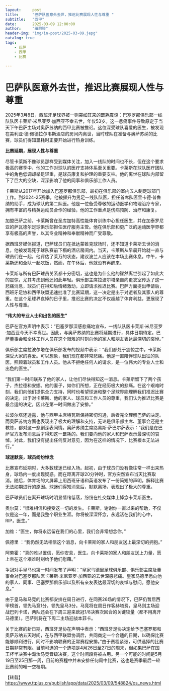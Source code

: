 ```yaml
---
layout:     post
title:      "巴萨队医意外去世，推迟比赛展现人性与尊重 "
subtitle:   "西甲"
date:       2025-03-09 12:00:00
author:     "细胞膜"
header-img: "img/in-post/2025-03-09.jepg"
catalog: true
tags:
    - 巴萨
    - 西甲
    - 比赛

---
```


# 巴萨队医意外去世，推迟比赛展现人性与尊重

2025年3月8日，西班牙足球界被一则突如其来的噩耗震惊：巴塞罗那俱乐部一线队队医卡莱斯·米尼亚罗·加西亚不幸去世，年仅53岁。这一悲痛事件导致原定于当天下午巴萨主场对奥萨苏纳的西甲比赛被推迟。这位深受球队喜爱的医生，被发现在美利亚·德·佩德拉尔韦斯酒店的房间内离世，当时球队在准备与奥萨苏纳的比赛，球员们得知噩耗时正要开始进行热身训练。

**比赛延期，展现人性与尊重**

尽管卡莱斯不像球员那样受到媒体关注，加入一线队的时间也不长，但在这个要求极高的赛季中，他的工作对球队的医疗支持体系至关重要。卡莱斯在球队医疗团队中的角色低调却举足轻重，是球员康复和护理的重要支柱。他的离世在球队内部留下了巨大的空缺，深深影响了他的同事和俱乐部工作人员。

卡莱斯从2017年开始加入巴塞罗那俱乐部，最初在俱乐部的室内五人制足球部门工作。到2024-25赛季，他被擢升为男足一线队队医，担任首席队医里卡德·普鲁纳的助手，成为球队的第二队医。他是一位备受尊敬的运动医学和物理治疗专家，拥有丰富的与精英运动员合作的经验，他的工作重点是伤病预防、治疗和康复。

加盟巴萨之前，卡莱斯曾在圣库加特高性能体育训练中心担任医生，并在加泰罗尼亚的萨瓦德尔足球俱乐部担任医疗服务主管。他在俱乐部和更广泛的运动医学界都享有极高的声誉，以其专业精神和奉献精神而广受尊敬。

据西班牙媒体报道，巴萨球员们在抵达蒙锥克球场时，还不知道卡莱斯去世的消息，他被发现死于球队赛前下榻的酒店房间内。当天，卡莱斯从早晨开始就一直与球员们在一起，他评估了莱万的状态，建议波兰人应该在本场比赛休息。中午，卡莱斯还和全队一起吃饭，然而，在午休后，他就没有再醒来。

卡莱斯与所有巴萨球员关系都十分密切，这也是为什么他的骤然离世引起了如此大的震惊，尤其考虑到他还如此年轻。俱乐部主席拉波尔塔亲自向更衣室传达了这一悲痛消息，球员们在得知后情绪激动，立即请求推迟比赛。巴萨方面提出申请后，西班牙足协和西甲联盟迅速批准了比赛延期，这一决定是出于对逝者及其家人的尊重。在这个足球界哀悼的日子里，推迟比赛的决定不仅超越了体育利益，更展现了人性与尊重。

**“伟大的专业人士和出色的医生”**

巴萨在官方声明中表示：“巴塞罗那深感悲痛地宣布，一线队队医卡莱斯·米尼亚罗·加西亚今天不幸离世。因此，与奥萨苏纳的比赛将延期进行，具体日期待定。巴萨董事会和全体工作人员在这个艰难的时刻向他的家人和朋友表达最深切的哀悼。”

俱乐部主席拉波尔塔在俱乐部发布的视频中表示：“我们都处于震惊之中，卡莱斯深受大家的喜爱。可以想象，我们现在都非常悲痛。他是一直陪伴球队出征的队医，照顾着球员和工作人员。他从不拒绝任何人的请求，是一位伟大的专业人士和出色的医生。”

“我们第一时间联系了他的家人，让他们尽快得知这一消息。卡莱斯留下了两个孩子，杰拉德和安娜。他的妻子，如你们所想，正在经历极大的悲痛。在这个艰难时刻，我们向他们提供全力支持，同时也希望球迷和整个足球界能理解我们推迟比赛的决定。出于对卡莱斯、他的家人、球员和工作人员的尊重，我们认为推迟比赛是最合适的决定，因此在第一时间做出了安排。”

拉波尔塔还透露，他与西甲主席特瓦斯保持密切沟通，后者完全理解巴萨的决定。而奥萨苏纳方面也表现出了极大的理解和支持，无论是俱乐部主席、董事会还是主教练，都对这一悲剧深表同情。奥萨苏纳主席路易斯·萨巴尔萨表示：“我们是在巴萨官方发布消息后才得知这一噩耗的。我们要向他的家人和巴萨表示最深切的哀悼。对此，我们没有提出任何反对意见，因为在这样的情况下，比赛根本无法进行。”

**球迷默哀，球员纷纷悼念**

比赛宣布延期时，大多数球迷已经入场。起初，由于球员们没有像往常一样出来热身，球场内一度出现疑惑。而在距离开球20分钟时，官方突然宣布当天比赛取消。随后，体育场的大屏幕上用西班牙语和英语发布了一份简短的声明，解释比赛无法如期进行的原因。球迷们得知消息后，默默离场，表现出了极大的尊重。

巴萨球员们在离开球场时明显情绪低落，纷纷在社交媒体上悼念卡莱斯医生。

奥尔莫：“很难相信和接受这一切的发生。卡莱斯，谢谢你一直以来的帮助，不仅仅是这一年，而是我整个职业生涯。你将被深深怀念，永远活在我们的心中，RIP，医生。”

加维：“医生，你将永远留在我们的心里，我们会非常想念你。”

佩德里 ：“我仍然无法相信这个消息，向卡莱斯的家人和朋友送上最深切的拥抱。”

阿劳霍：“真的难以置信，愿你安息，医生。向卡莱斯的家人和朋友送上力量，愿上帝在这个艰难时刻给予他们慰藉。”

争冠对手皇马也第一时间发布了声明：“皇家马德里足球俱乐部、俱乐部主席及董事会对巴塞罗那队医卡莱斯·米尼亚罗·加西亚的去世深感悲痛。皇家马德里愿向他的家人、同事、巴塞罗那俱乐部以及所有亲友表达最深切的哀悼与慰问。愿他安息。”

由于皇马和马竞的比赛都安排在周日进行，在同赛26场的情况下，巴萨仍暂居西甲榜首，领先马竞1分，领先皇马3分。马竞将在周日作客赫塔费，皇马则主场迎战巴列卡诺，两队还会在下周三迎来欧冠1/8决赛次回合的关键较量（都不用离开马德里）。巴萨则将在下周二主场迎战本菲卡。

关于比赛的新日期，西班牙足协在声明中表示：“西班牙足协决定给予巴塞罗那和奥萨苏纳五天时间，在与西甲联盟协调后，共同商定一个合适的日期，以确保比赛能够顺利进行，同时不影响联赛的正常赛程安排。”由于赛程紧张，可供选择的比赛日期非常有限。目前可选的一个选项是4月26日至27日的周末，但如果巴萨在国王杯半决赛中淘汰马竞晋级决赛，这个时间段将被占用。另一个可能的时间是5月19日至25日那一周，目前的赛程中并未安排任何周中比赛，这也是赛季最后一轮比赛前的唯一空档期。

【转载】https://www.ttplus.cn/publish/app/data/2025/03/09/548824/os_news.html